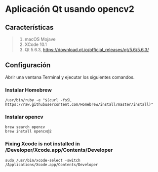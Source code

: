 # Aplicación Qt usando opencv2

## Características
> 1. macOS Mojave 
> 2. XCode 10.1
> 3. Qt 5.6.3, https://download.qt.io/official_releases/qt/5.6/5.6.3/

## Configuración
Abrir una ventana Terminal y ejecutar los siguientes comandos.

### Instalar Homebrew
	/usr/bin/ruby -e "$(curl -fsSL https://raw.githubusercontent.com/Homebrew/install/master/install)"
	
### Instalar opencv
	brew search opencv
	brew install opencv@2
	
### Fixing Xcode is not installed in /Developer/Xcode.app/Contents/Developer
	sudo /usr/bin/xcode-select -switch /Applications/Xcode.app/Contents/Developer 